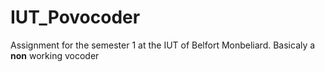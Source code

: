 # IUT_Povocoder

Assignment for the semester 1 at the IUT of Belfort Monbeliard. Basicaly a **non** working vocoder
